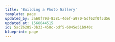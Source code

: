 ```yaml
---
title: 'Building a Photo Gallery'
template: page
updated_by: 3a60f79d-8381-4def-a970-5df62f0f5d56
updated_at: 1568644515
id: 5ac26285-3b33-458c-bdf5-6045e51b940c
blueprint: page
---
```


